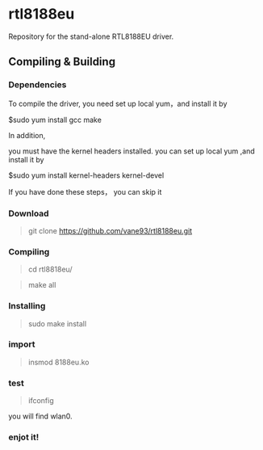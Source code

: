 rtl8188eu
=========

Repository for the stand-alone RTL8188EU driver.

Compiling & Building
---------
### Dependencies
To compile the driver, you need set up local yum，and install it by

$sudo yum install gcc make 

In addition,

you must have the kernel headers installed. you can set up local yum ,and install it by 

$sudo yum install kernel-headers kernel-devel

If you have done these steps， you can skip it

### Download

> git clone https://github.com/vane93/rtl8188eu.git
### Compiling

> cd rtl8818eu/

> make all

### Installing

> sudo make install

### import

> insmod 8188eu.ko

### test
> ifconfig 

  you will find wlan0.

### enjot it!
